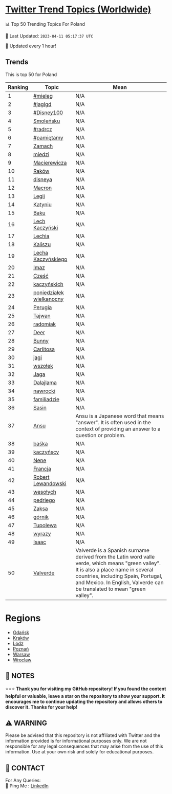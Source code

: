 [Twitter Trend Topics (Worldwide)](https://github.com/ErcinDedeoglu/Twitter-Trend-Topics)
==========


📊 Top 50 Trending Topics For Poland

📆 Last Updated: `2023-04-11 05:17:37 UTC`

🔧 Updated every 1 hour!


## Trends

This is top 50 for Poland

| Ranking | Topic | Mean |
| ------- | ------------ | ------------ |
| 1 | [#mieleg](http://twitter.com/search?q=%23mieleg) | N/A |
| 2 | [#jaglgd](http://twitter.com/search?q=%23jaglgd) | N/A |
| 3 | [#Disney100](http://twitter.com/search?q=%23Disney100) | N/A |
| 4 | [Smoleńsku](http://twitter.com/search?q=Smole%c5%84sku) | N/A |
| 5 | [#radrcz](http://twitter.com/search?q=%23radrcz) | N/A |
| 6 | [#pamiętamy](http://twitter.com/search?q=%23pami%c4%99tamy) | N/A |
| 7 | [Zamach](http://twitter.com/search?q=Zamach) | N/A |
| 8 | [miedzi](http://twitter.com/search?q=miedzi) | N/A |
| 9 | [Macierewicza](http://twitter.com/search?q=Macierewicza) | N/A |
| 10 | [Raków](http://twitter.com/search?q=Rak%c3%b3w) | N/A |
| 11 | [disneya](http://twitter.com/search?q=disneya) | N/A |
| 12 | [Macron](http://twitter.com/search?q=Macron) | N/A |
| 13 | [Legii](http://twitter.com/search?q=Legii) | N/A |
| 14 | [Katyniu](http://twitter.com/search?q=Katyniu) | N/A |
| 15 | [Baku](http://twitter.com/search?q=Baku) | N/A |
| 16 | [Lech Kaczyński](http://twitter.com/search?q=Lech+Kaczy%c5%84ski) | N/A |
| 17 | [Lechia](http://twitter.com/search?q=Lechia) | N/A |
| 18 | [Kaliszu](http://twitter.com/search?q=Kaliszu) | N/A |
| 19 | [Lecha Kaczyńskiego](http://twitter.com/search?q=Lecha+Kaczy%c5%84skiego) | N/A |
| 20 | [Imaz](http://twitter.com/search?q=Imaz) | N/A |
| 21 | [Cześć](http://twitter.com/search?q=Cze%c5%9b%c4%87) | N/A |
| 22 | [kaczyńskich](http://twitter.com/search?q=kaczy%c5%84skich) | N/A |
| 23 | [poniedziałek wielkanocny](http://twitter.com/search?q=poniedzia%c5%82ek+wielkanocny) | N/A |
| 24 | [Perugia](http://twitter.com/search?q=Perugia) | N/A |
| 25 | [Tajwan](http://twitter.com/search?q=Tajwan) | N/A |
| 26 | [radomiak](http://twitter.com/search?q=radomiak) | N/A |
| 27 | [Deer](http://twitter.com/search?q=Deer) | N/A |
| 28 | [Bunny](http://twitter.com/search?q=Bunny) | N/A |
| 29 | [Carlitosa](http://twitter.com/search?q=Carlitosa) | N/A |
| 30 | [jagi](http://twitter.com/search?q=jagi) | N/A |
| 31 | [wszołek](http://twitter.com/search?q=wszo%c5%82ek) | N/A |
| 32 | [Jaga](http://twitter.com/search?q=Jaga) | N/A |
| 33 | [Dalajlama](http://twitter.com/search?q=Dalajlama) | N/A |
| 34 | [nawrocki](http://twitter.com/search?q=nawrocki) | N/A |
| 35 | [familiadzie](http://twitter.com/search?q=familiadzie) | N/A |
| 36 | [Sasin](http://twitter.com/search?q=Sasin) | N/A |
| 37 | [Ansu](http://twitter.com/search?q=Ansu) | Ansu is a Japanese word that means "answer". It is often used in the context of providing an answer to a question or problem. |
| 38 | [baśka](http://twitter.com/search?q=ba%c5%9bka) | N/A |
| 39 | [kaczyńscy](http://twitter.com/search?q=kaczy%c5%84scy) | N/A |
| 40 | [Nene](http://twitter.com/search?q=Nene) | N/A |
| 41 | [Francja](http://twitter.com/search?q=Francja) | N/A |
| 42 | [Robert Lewandowski](http://twitter.com/search?q=Robert+Lewandowski) | N/A |
| 43 | [wesołych](http://twitter.com/search?q=weso%c5%82ych) | N/A |
| 44 | [pedriego](http://twitter.com/search?q=pedriego) | N/A |
| 45 | [Zaksa](http://twitter.com/search?q=Zaksa) | N/A |
| 46 | [górnik](http://twitter.com/search?q=g%c3%b3rnik) | N/A |
| 47 | [Tupolewa](http://twitter.com/search?q=Tupolewa) | N/A |
| 48 | [wyrazy](http://twitter.com/search?q=wyrazy) | N/A |
| 49 | [Isaac](http://twitter.com/search?q=Isaac) | N/A |
| 50 | [Valverde](http://twitter.com/search?q=Valverde) | Valverde is a Spanish surname derived from the Latin word valle verde, which means "green valley". It is also a place name in several countries, including Spain, Portugal, and Mexico. In English, Valverde can be translated to mean "green valley". |



# Regions

* [Gdańsk](</Poland/Gdańsk.md>)
* [Kraków](</Poland/Kraków.md>)
* [Lodz](</Poland/Lodz.md>)
* [Poznań](</Poland/Poznań.md>)
* [Warsaw](</Poland/Warsaw.md>)
* [Wroclaw](</Poland/Wroclaw.md>)



## 📝 NOTES

⭐⭐⭐ **Thank you for visiting my GitHub repository! If you found the content helpful or valuable, leave a star on the repository to show your support. It encourages me to continue updating the repository and allows others to discover it. Thanks for your help!**


## ⚠️ WARNING

Please be advised that this repository is not affiliated with Twitter and the information provided is for informational purposes only. We are not responsible for any legal consequences that may arise from the use of this information. Use at your own risk and solely for educational purposes.


## 📨 CONTACT

 For Any Queries:  
            🏓 Ping Me : [LinkedIn](https://www.linkedin.com/in/ercindedeoglu/)
